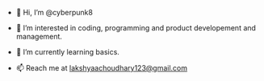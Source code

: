 - 👋 Hi, I’m @cyberpunk8
- 👀 I’m interested in coding, programming and product developement and management.
- 🌱 I’m currently learning  basics.

- 📫 Reach me at lakshyaachoudhary123@gmail.com

<!---
cyberpunk8/cyberpunk8 is a ✨ special ✨ repository because its `README.md` (this file) appears on your GitHub profile.
You can click the Preview link to take a look at your changes.
--->
